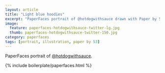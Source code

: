 ```yaml
---
layout: article
title: "Light blue hoodies"
excerpt: "PaperFaces portrait of @hotdogwithsauce drawn with Paper by 53 on an iPad."
image: 
  feature: paperfaces-hotdogwithsauce-twitter-lg.jpg
  thumb: paperfaces-hotdogwithsauce-twitter-150.jpg
category: paperfaces
tags: [portrait, illustration, paper by 53]
---
```


PaperFaces portrait of [@hotdogwithsauce](http://twitter.com/hotdogwithsauce).

{% include boilerplate/paperfaces.html %}